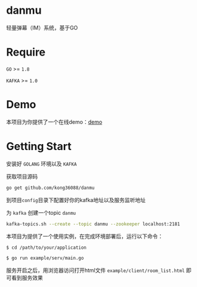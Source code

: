 # danmu

轻量弹幕（IM）系统，基于GO

# Require

`GO` >= `1.8`

`KAFKA` >= `1.0`

# Demo

本项目为你提供了一个在线demo：[demo](danmu.jwlchina.cn)

# Getting Start

安装好 `GOLANG` 环境以及 `KAFKA`

获取项目源码
```bash
go get github.com/kong36088/danmu
```

到项目`config`目录下配置好你的kafka地址以及服务监听地址

为 `kafka` 创建一个topic `danmu`
```bash
kafka-topics.sh --create --topic danmu --zookeeper localhost:2181
```

本项目为提供了一个使用实例，在完成环境部署后，运行以下命令：
```bash
$ cd /path/to/your/application

$ go run example/serv/main.go
```

服务开启之后，用浏览器访问打开html文件 `example/client/room_list.html` 即可看到服务效果